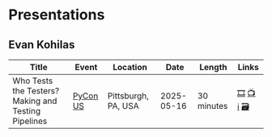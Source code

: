 # Presentations
## Evan Kohilas

| Title | Event | Location | Date | Length | Links |
| --- | --- | --- | --- | --- | --- |
| Who Tests the Testers? Making and Testing Pipelines | [PyCon US](https://us.pycon.org/2025) | Pittsburgh, PA, USA | 2025-05-16 | 30 minutes | [🎞️](https://who-tests-the-testers.nohumanerrors.com/pycon-us-2025/) [📺](https://www.youtube.com/watch?v=DhognqFaRow) [ℹ️](https://us.pycon.org/2025/schedule/presentation/28/) [🗃️](https://github.com/ekohilas/who-tests-the-testers) |